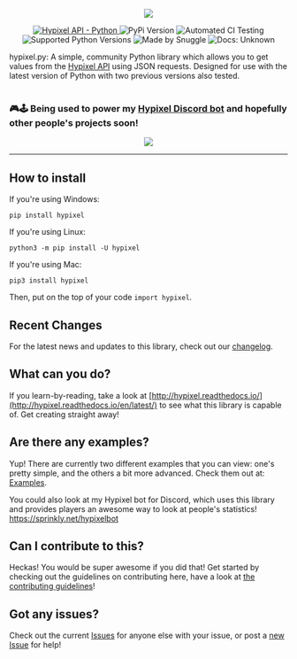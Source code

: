 <p align="center">
   <a href="https://hypixel.net" style="text-decoration: none">
      <img src="https://i.imgur.com/eFWzNiy.png">
   </a>
</p>
<p align="center">
    <a href="https://api.hypixel.net">
        <img src="https://img.shields.io/badge/hypixel--api-python-brightgreen.svg?colorA=2d2306&colorB=705810"
             alt="Hypixel API - Python">
    </a>
    <a href="https://pypi.org/project/hypixel/" style="text-decoration: none">
        <img src="https://img.shields.io/pypi/v/hypixel.svg?colorA=2d2306&colorB=705810"
             alt="PyPi Version">
    </a>
    <a href="https://gitlab.com/SnuggIe/hypixel.py/pipelines" style="text-decoration: none">
        <img src="https://img.shields.io/badge/build-not yet implemented :(-brightgreen.svg?colorA=2d2306&colorB=705810"
             alt="Automated CI Testing">
    </a>
    <a href="https://python.org/downloads/" style="text-decoration: none">
        <img src="https://img.shields.io/pypi/pyversions/hypixel.svg?colorA=2d2306&colorB=705810"
             alt="Supported Python Versions">
    </a>
    <a href="https://hypixel.net/player/Snuggle" style="text-decoration: none">
        <img src="https://img.shields.io/badge/made%20by-snuggle%20|%20hypixel%20moderator-brightgreen.svg?colorA=2d2306&colorB=705810"
             alt="Made by Snuggle">
    </a>
    <a href="https://hypixel.readthedocs.io" style="text-decoration: none">
        <img src="https://img.shields.io/readthedocs/hypixel.svg?colorA=2d2306&colorB=705810"
             alt="Docs: Unknown">
    </a>
</p>

hypixel.py: A simple, community Python library which allows you to get values from the [Hypixel API](https://api.hypixel.net) using JSON requests.
Designed for use with the latest version of Python with two previous versions also tested.<br><br>
### 🎮🕹️ Being used to power my [Hypixel Discord bot](https://github.com/Snuggle/hypixel-bot) and hopefully other people's projects soon!
<p align="center">
   <a href="https://github.com/Snuggle/hypixel-bot" style="text-decoration: none">
      <img src="https://i.imgur.com/8MjYLF1.png">
   </a>
</p>


<hr>

## How to install

If you're using Windows:
```
pip install hypixel
```

If you're using Linux:

```
python3 -m pip install -U hypixel
```

If you're using Mac:

```
pip3 install hypixel
```

Then, put on the top of your code ```import hypixel```.

## Recent Changes
For the latest news and updates to this library, check out our [changelog](http://hypixel.readthedocs.io/en/latest/whats_new.html).

## What can you do?
If you learn-by-reading, take a look at [http://hypixel.readthedocs.io/](http://hypixel.readthedocs.io/en/latest/) to see what this library is capable of. Get creating straight away!

## Are there any examples?
Yup! There are currently two different examples that you can view: one's pretty simple, and the others a bit more advanced. Check them out at: [Examples](./.examples/).

You could also look at my Hypixel bot for Discord, which uses this library and provides players an awesome way to look at people's statistics! https://sprinkly.net/hypixelbot

## Can I contribute to this?
Heckas! You would be super awesome if you did that! Get started by checking out the guidelines on contributing here, have a look at [the contributing guidelines](./docs/contributing.md)!

## Got any issues?
Check out the current [Issues](https://github.com/Snuggle/hypixel.py/issues/) for anyone else with your issue, or post a [new Issue](https://github.com/Snuggle/hypixel.py/issues/new/) for help! 
